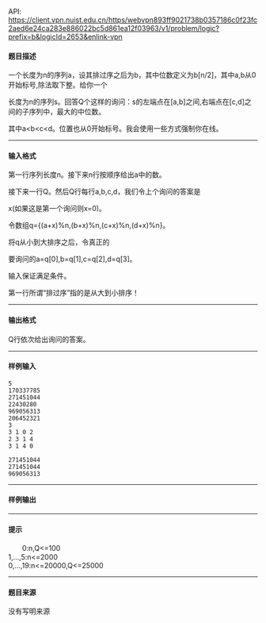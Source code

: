 API: https://client.vpn.nuist.edu.cn/https/webvpn893ff9021738b0357186c0f23fc2aed6e24ca283e886022bc5d861ea12f03963/v1/problem/logic?prefix=b&logicId=2653&enlink-vpn

#### 题目描述

一个长度为n的序列a，设其排过序之后为b，其中位数定义为b\[n/2\]，其中a,b从0开始标号,除法取下整。给你一个

长度为n的序列s。回答Q个这样的询问：s的左端点在\[a,b\]之间,右端点在\[c,d\]之间的子序列中，最大的中位数。

其中a<b<c<d。位置也从0开始标号。我会使用一些方式强制你在线。

---

#### 输入格式

第一行序列长度n。接下来n行按顺序给出a中的数。

接下来一行Q。然后Q行每行a,b,c,d，我们令上个询问的答案是

x(如果这是第一个询问则x=0)。

令数组q={(a+x)%n,(b+x)%n,(c+x)%n,(d+x)%n}。

将q从小到大排序之后，令真正的

要询问的a=q\[0\],b=q\[1\],c=q\[2\],d=q\[3\]。　　

输入保证满足条件。

第一行所谓“排过序”指的是从大到小排序！

---

#### 输出格式

Q行依次给出询问的答案。

---

#### 样例输入
```
5
170337785
271451044
22430280
969056313
206452321
3
3 1 0 2
2 3 1 4
3 1 4 0

271451044
271451044
969056313

```

---

#### 样例输出

---

#### 提示

　　0:n,Q<=100  
1,...,5:n<=2000  
0,...,19:n<=20000,Q<=25000

---

#### 题目来源

没有写明来源